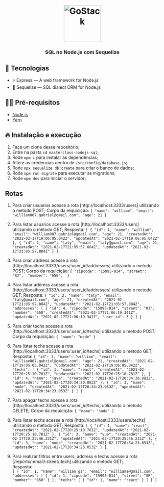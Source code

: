 <h1 align="center">
  <img alt="GoStack" src="https://rocketseat-cdn.s3-sa-east-1.amazonaws.com/masterclass.png" width="120px" />
</h1>

<h3 align="center">
  SQL no Node.js com Sequelize
</h3>

## 🚀 Tecnologias

- ⚡ Express — A web framework for Node.js
- 💾 Sequelize — SQL dialect ORM for Node.js

## ✋🏻 Pré-requisitos

- [Node.js](https://nodejs.org/en/)
- [Yarn](https://yarnpkg.com/pt-BR/docs/install)

## 🔥 Instalação e execução

1. Faça um clone desse repositório;
2. Entre na pasta `cd masterclass-nodejs-sql`;
3. Rode `npm i` para instalar as dependências;
4. Altere as credencias dentro de `/src/config/database.js`;
5. Rode `npx sequelize db:create` para criar o banco de dados;
6. Rode `npm run migrate` para executar as migrations;
7. Rode `npm dev` para iniciar o servidor;

## Rotas

1. Para criar usuarios acesse a rota [http://localhost:3333/users] utilizando o metodo POST;
Corpo da requicição:
`
{
	"name": "william",
	"email": "william007.gabriel@gmail.com",
	"age": 21
}
`

2. Para listar usuarios acesse a rota [http://localhost:3333/users] utilizando o metodo GET;
Resposta:
`
[
  {
    "id": 1,
    "name": "william",
    "email": "william007.gabriel@gmail.com",
    "age": 21,
    "createdAt": "2021-02-17T19:06:05.042Z",
    "updatedAt": "2021-02-17T19:06:05.042Z"
  },
  {
    "id": 2,
    "name": "taty",
    "email": "taty@gmail.com",
    "age": 21,
    "createdAt": "2021-02-17T21:05:57.884Z",
    "updatedAt": "2021-02-17T21:05:57.884Z"
  }
]
`

3. Para criar address acesse a rota [http://localhost:3333/users/:user_id/addresses] utilizando o metodo POST;
Corpo da requicição: 
`
{
	"zipcode": "15995-014",
	"street": "RJ", 
	"number": "650", 
}
`

4. Para listar address acesse a rota [http://localhost:3333/users/:user_id/addresses] utilizando o metodo GET;
Resposta:
`
{
  "id": 2,
  "name": "taty",
  "email": "taty@gmail.com",
  "age": 21,
  "createdAt": "2021-02-17T21:05:57.884Z",
  "updatedAt": "2021-02-17T21:05:57.884Z",
  "addresses": [
    {
      "id": 4,
      "zipcode": "15995-014",
      "street": "RJ",
      "number": "650",
      "createdAt": "2021-02-17T21:06:19.341Z",
      "updatedAt": "2021-02-17T21:06:19.341Z",
      "user_id": 3
    }
  ]
}
`

5. Para criar techs acesse a rota [http://localhost:3333/users/:user_id/techs] utilizando o metodo POST;
Corpo da requicição:
`
{
	"name": "node"
}
`

6. Para listar techs acesse a rota [http://localhost:3333/users/:user_id/techs] utilizando o metodo GET;
Resposta:
`
{
  "id": 1,
  "name": "william",
  "email": "william007.gabriel@gmail.com",
  "age": 21,
  "createdAt": "2021-02-17T19:06:05.042Z",
  "updatedAt": "2021-02-17T19:06:05.042Z",
  "techs": [
    {
      "id": 1,
      "name": "react",
      "createdAt": "2021-02-17T20:25:10.781Z",
      "updatedAt": "2021-02-17T20:25:10.781Z"
    },
    {
      "id": 4,
      "name": "java",
      "createdAt": "2021-02-17T20:34:30.882Z",
      "updatedAt": "2021-02-17T20:34:30.882Z"
    },
    {
      "id": 3,
      "name": "node",
      "createdAt": "2021-02-17T20:34:23.053Z",
      "updatedAt": "2021-02-17T20:34:23.053Z"
    }
  ]
}
`

7. Para apagar techs acesse a rota [http://localhost:3333/users/:user_id/techs] utilizando o metodo DELETE;
Corpo da requicição:
`
{
	"name": "node"
}
`

8. Para listar techs acesse a rota [http://localhost:3333/users/techs] utilizando o metodo GET;
Resposta:
`
[
  {
    "id": 1,
    "name": "react",
    "createdAt": "2021-02-17T20:25:10.781Z",
    "updatedAt": "2021-02-17T20:25:10.781Z"
  },
  {
    "id": 2,
    "name": "vue",
    "createdAt": "2021-02-17T20:25:46.231Z",
    "updatedAt": "2021-02-17T20:25:46.231Z"
  },
  {
    "id": 3,
    "name": "node",
    "createdAt": "2021-02-17T20:34:23.053Z",
    "updatedAt": "2021-02-17T20:34:23.053Z"
  }
]
`

9. Para realizar filtros entre users, address e techs acesse a rota [/reports/:email/:street/:tech] utilizando o metodo GET; <br />
Resposta: <br />
`
[
  {
    "id": 1,
    "name": "william gs",
    "email": "williams@gmail.com",
    "addresses": [
      {
        "id": 1,
        "zipcode": "15995-014",
        "street": "SP",
        "number": "650"
      }
    ],
    "techs": [
      {
        "id": 1,
        "name": "react"
      }
    ]
  }
]
`